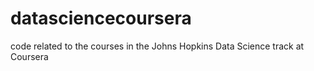 datasciencecoursera
===================

code related to the courses in the Johns Hopkins Data Science track at Coursera
